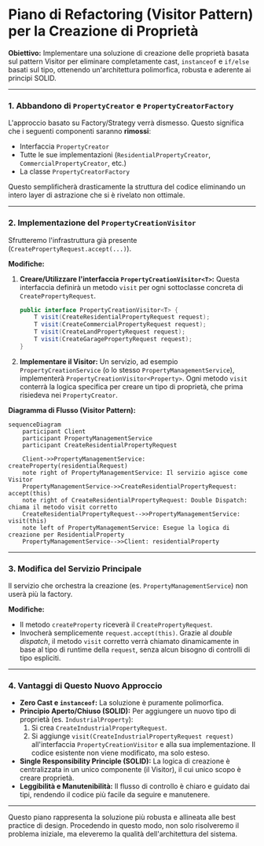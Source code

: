 # Piano di Refactoring (Visitor Pattern) per la Creazione di Proprietà

**Obiettivo:** Implementare una soluzione di creazione delle proprietà basata sul pattern Visitor per eliminare completamente cast, `instanceof` e `if/else` basati sul tipo, ottenendo un'architettura polimorfica, robusta e aderente ai principi SOLID.

---

### 1. Abbandono di `PropertyCreator` e `PropertyCreatorFactory`

L'approccio basato su Factory/Strategy verrà dismesso. Questo significa che i seguenti componenti saranno **rimossi**:
-   Interfaccia `PropertyCreator`
-   Tutte le sue implementazioni (`ResidentialPropertyCreator`, `CommercialPropertyCreator`, etc.)
-   La classe `PropertyCreatorFactory`

Questo semplificherà drasticamente la struttura del codice eliminando un intero layer di astrazione che si è rivelato non ottimale.

---

### 2. Implementazione del `PropertyCreationVisitor`

Sfrutteremo l'infrastruttura già presente (`CreatePropertyRequest.accept(...)`).

**Modifiche:**
1.  **Creare/Utilizzare l'interfaccia `PropertyCreationVisitor<T>`:** Questa interfaccia definirà un metodo `visit` per ogni sottoclasse concreta di `CreatePropertyRequest`.
    ```java
    public interface PropertyCreationVisitor<T> {
        T visit(CreateResidentialPropertyRequest request);
        T visit(CreateCommercialPropertyRequest request);
        T visit(CreateLandPropertyRequest request);
        T visit(CreateGaragePropertyRequest request);
    }
    ```
2.  **Implementare il Visitor:** Un servizio, ad esempio `PropertyCreationService` (o lo stesso `PropertyManagementService`), implementerà `PropertyCreationVisitor<Property>`. Ogni metodo `visit` conterrà la logica specifica per creare un tipo di proprietà, che prima risiedeva nei `PropertyCreator`.

**Diagramma di Flusso (Visitor Pattern):**
```mermaid
sequenceDiagram
    participant Client
    participant PropertyManagementService
    participant CreateResidentialPropertyRequest

    Client->>PropertyManagementService: createProperty(residentialRequest)
    note right of PropertyManagementService: Il servizio agisce come Visitor
    PropertyManagementService->>CreateResidentialPropertyRequest: accept(this)
    note right of CreateResidentialPropertyRequest: Double Dispatch: chiama il metodo visit corretto
    CreateResidentialPropertyRequest-->>PropertyManagementService: visit(this)
    note left of PropertyManagementService: Esegue la logica di creazione per ResidentialProperty
    PropertyManagementService-->>Client: residentialProperty
```

---

### 3. Modifica del Servizio Principale

Il servizio che orchestra la creazione (es. `PropertyManagementService`) non userà più la factory.

**Modifiche:**
-   Il metodo `createProperty` riceverà il `CreatePropertyRequest`.
-   Invocherà semplicemente `request.accept(this)`. Grazie al *double dispatch*, il metodo `visit` corretto verrà chiamato dinamicamente in base al tipo di runtime della `request`, senza alcun bisogno di controlli di tipo espliciti.

---

### 4. Vantaggi di Questo Nuovo Approccio

-   **Zero Cast e `instanceof`:** La soluzione è puramente polimorfica.
-   **Principio Aperto/Chiuso (SOLID):** Per aggiungere un nuovo tipo di proprietà (es. `IndustrialProperty`):
    1.  Si crea `CreateIndustrialPropertyRequest`.
    2.  Si aggiunge `visit(CreateIndustrialPropertyRequest request)` all'interfaccia `PropertyCreationVisitor` e alla sua implementazione.
    Il codice esistente non viene modificato, ma solo esteso.
-   **Single Responsibility Principle (SOLID):** La logica di creazione è centralizzata in un unico componente (il Visitor), il cui unico scopo è creare proprietà.
-   **Leggibilità e Manutenibilità:** Il flusso di controllo è chiaro e guidato dai tipi, rendendo il codice più facile da seguire e manutenere.

---

Questo piano rappresenta la soluzione più robusta e allineata alle best practice di design. Procedendo in questo modo, non solo risolveremo il problema iniziale, ma eleveremo la qualità dell'architettura del sistema.